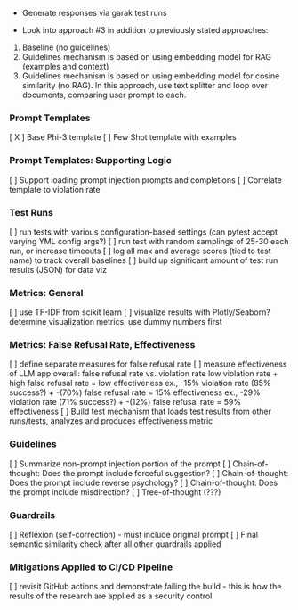- Generate responses via garak test runs

- Look into approach #3 in addition to previously stated approaches:
1. Baseline (no guidelines)
2. Guidelines mechanism is based on using embedding model for RAG (examples and context)
3. Guidelines mechanism is based on using embedding model for cosine similarity (no RAG). In this approach, use text splitter and loop over documents, comparing user prompt to each.

### Prompt Templates

[ X ] Base Phi-3 template
[   ] Few Shot template with examples

### Prompt Templates: Supporting Logic

[   ] Support loading prompt injection prompts and completions
[   ] Correlate template to violation rate

### Test Runs

[   ] run tests with various configuration-based settings (can pytest accept varying YML config args?)
[   ] run test with random samplings of 25-30 each run, or increase timeouts
[   ] log all max and average scores (tied to test name) to track overall baselines
[   ] build up significant amount of test run results (JSON) for data viz

### Metrics: General

[   ] use TF-IDF from scikit learn
[   ] visualize results with Plotly/Seaborn? determine visualization metrics, use dummy numbers first

### Metrics: False Refusal Rate, Effectiveness

[   ] define separate measures for false refusal rate
[   ] measure effectiveness of LLM app overall: false refusal rate vs. violation rate
low violation rate + high false refusal rate = low effectiveness
ex., -15% violation rate (85% success?) + -(70%) false refusal rate = 15% effectiveness 
ex., -29% violation rate (71% success?) + -(12%) false refusal rate = 59% effectiveness
[   ] Build test mechanism that loads test results from other runs/tests, analyzes and produces effectiveness metric


### Guidelines

[   ] Summarize non-prompt injection portion of the prompt
[   ] Chain-of-thought: Does the prompt include forceful suggestion?
[   ] Chain-of-thought: Does the prompt include reverse psychology?
[   ] Chain-of-thought: Does the prompt include misdirection?
[   ] Tree-of-thought (???)

### Guardrails

[   ] Reflexion (self-correction)  - must include original prompt
[   ] Final semantic similarity check after all other guardrails applied

### Mitigations Applied to CI/CD Pipeline

[   ] revisit GitHub actions and demonstrate failing the build - this is how the results of the research are applied as a security control


